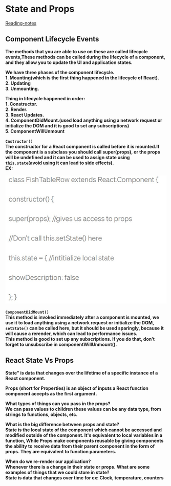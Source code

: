 # State and Props
[Reading-notes](https://odehyazan.github.io/reading-notes/)

## Component Lifecycle Events

**The methods that you are able to use on these are called lifecycle events,These methods can be called during the lifecycle of a component, and they allow you to update the UI and application states.**

**We have three phases of the component lifecycle.<br>1. Mounting(which is the first thing happened in the lifecycle of React).<br>2. Updating<br>3. Unmounting.**

**Thing in lifecycle happened in order:<br>1. Constructor.<br>2. Render.<br>3. React Updates.<br>4. ComponentDidMount.(used  load anything using a network request or initialize the DOM and it is good to set any subscriptions)<br>5. ComponentWillUnmount**

**`Cnstructor()`<br>The constructor for a React component is called before it is mounted.If the component is a subclass you should call super(props), or the props will be undefined and it can be used to assign state using `this.state`(avoid using it can lead to side effects).<br> EX:**

![Cnstructor](../img/301.1.jpg)

**`ComponentDidMount()`<br>This method is invoked immediately after a component is mounted, we use it to load anything using a network request or initialize the DOM, `setState()` can be called here, but it should be used sparingly, because it will cause a rerender, which can lead to performance issues.<br>This method is good  to set up any subscriptions. If you do that, don’t forget to unsubscribe in componentWillUnmount().**

## React State Vs Props

**State" is data that changes over the lifetime of a specific instance of a React component.**

**Props (short for Properties) is an object of inputs a React function component accepts as the first argument.**

**What types of things can you pass in the props?<br> We can pass values to children these values can be any data type, from strings to functions, objects, etc.**

**What is the big difference between props and state?<br>State is the local state of the component which cannot be accessed and modified outside of the component. It's equivalent to local variables in a function, While Props make components reusable by giving components the ability to receive data from their parent component in the form of props. They are equivalent to function parameters.**

**When do we re-render our application?<br>Whenever there is a change in their state or props.**
**What are some examples of things that we could store in state?<br>State is data that changes over time for ex: Clock, temperature, counters**